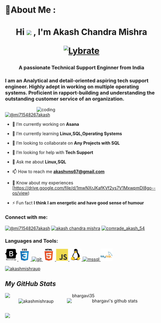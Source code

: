 # 💫About Me :
<h1 align="center">Hi <img src="https://media.giphy.com/media/hvRJCLFzcasrR4ia7z/giphy.gif" width="35"> , I'm Akash Chandra Mishra<img 
                                                                                                                               <br>

  <a href="https://akashmishraup.github.io/" target="blank"><img src="https://img.shields.io/static/v1?style=for-the-badge&message=Portfolio&color=Teal&logo=tmux&logoColor=teal&label=" alt="Lybrate" /></a> 
  
<h3 align="center">A passionate Technical Support Enginner  from India</h3>
  
<h3 "color:purple;font-family:cursive;">I am an Analytical and detail-oriented aspiring tech support engineer. Highly adept in working on multiple operating systems. Proficient in rapport-building and understanding the outstanding customer service of an organization.</h3>
<img align="right" alt="coding" width="400"src="https://th.bing.com/th/id/OIP.kwTx3d4U2Ft-Y2HbrmotMAHaG8?pid=ImgDet&w=178&h=166&c=7&dpr=1.6">

<p align="left"> <a href="https://twitter.com/@mi71548267akash" target="blank"><img src="https://img.shields.io/twitter/follow/@mi71548267akash?logo=twitter&style=for-the-badge" alt="@mi71548267akash" /></a> </p>

- 🔭 I’m currently working on **Asana**

- 🌱 I’m currently learning **Linux,SQL,Operating Systems**

- 👯 I’m looking to collaborate on **Any Projects with SQL**

- 🤝 I’m looking for help with **Tech Support**

- 💬 Ask me about **Linux,SQL**

- 📫 How to reach me **akashvns67@gmail.com**

- 📄 Know about my experiences [https://drive.google.com/file/d/1mwNXrJKafKVf2ys7V1MxwpmDI8go--os/view)

- ⚡ Fun fact **I think I am energetic and have good sense of humour**

<h3 align="left">Connect with me:</h3>
<p align="left">
<a href="https://twitter.com/@mi71548267akash" target="blank"><img align="center" src="https://raw.githubusercontent.com/rahuldkjain/github-profile-readme-generator/master/src/images/icons/Social/twitter.svg" alt="@mi71548267akash" height="30" width="40" /></a>
<a href="https://linkedin.com/in/akash chandra mishra" target="blank"><img align="center" src="https://raw.githubusercontent.com/rahuldkjain/github-profile-readme-generator/master/src/images/icons/Social/linked-in-alt.svg" alt="akash chandra mishra" height="30" width="40" /></a>
<a href="https://instagram.com/comrade_akash_54" target="blank"><img align="center" src="https://raw.githubusercontent.com/rahuldkjain/github-profile-readme-generator/master/src/images/icons/Social/instagram.svg" alt="comrade_akash_54" height="30" width="40" /></a>
</p>

<h3 align="left">Languages and Tools:</h3>
<p align="left"> <a href="https://getbootstrap.com" target="_blank" rel="noreferrer"> <img src="https://raw.githubusercontent.com/devicons/devicon/master/icons/bootstrap/bootstrap-plain-wordmark.svg" alt="bootstrap" width="40" height="40"/> </a> <a href="https://www.w3schools.com/css/" target="_blank" rel="noreferrer"> <img src="https://raw.githubusercontent.com/devicons/devicon/master/icons/css3/css3-original-wordmark.svg" alt="css3" width="40" height="40"/> </a> <a href="https://git-scm.com/" target="_blank" rel="noreferrer"> <img src="https://www.vectorlogo.zone/logos/git-scm/git-scm-icon.svg" alt="git" width="40" height="40"/> </a> <a href="https://www.w3.org/html/" target="_blank" rel="noreferrer"> <img src="https://raw.githubusercontent.com/devicons/devicon/master/icons/html5/html5-original-wordmark.svg" alt="html5" width="40" height="40"/> </a> <a href="https://developer.mozilla.org/en-US/docs/Web/JavaScript" target="_blank" rel="noreferrer"> <img src="https://raw.githubusercontent.com/devicons/devicon/master/icons/javascript/javascript-original.svg" alt="javascript" width="40" height="40"/> </a> <a href="https://www.linux.org/" target="_blank" rel="noreferrer"> <img src="https://raw.githubusercontent.com/devicons/devicon/master/icons/linux/linux-original.svg" alt="linux" width="40" height="40"/> </a> <a href="https://www.microsoft.com/en-us/sql-server" target="_blank" rel="noreferrer"> <img src="https://www.svgrepo.com/show/303229/microsoft-sql-server-logo.svg" alt="mssql" width="40" height="40"/> </a> <a href="https://www.mysql.com/" target="_blank" rel="noreferrer"> <img src="https://raw.githubusercontent.com/devicons/devicon/master/icons/mysql/mysql-original-wordmark.svg" alt="mysql" width="40" height="40"/> </a> </p>
  <p align="left"> <a href="https://github.com/ryo-ma/github-profile-trophy"><img src="https://github-profile-trophy.vercel.app/?username=akashmishraup" alt="akashmishraup" /></a> </p>

<h2><i>My GitHub Stats</i></h2>


<p display="flex" align="center"><img align="left"
        src="https://github-readme-stats-git-masterrstaa-rickstaa.vercel.app/api?username=akashmishraup&hide=smalltalk&show_icons=true&theme=algolia&locale=en&layout=compact"
        width="500" height="auto"  alt="bhargavi35" />
</p>

<p display="flex" align="center">
        <a href="https://github.com/akashmishraup?tab=repositories">
        <img align="right"
            src="https://github-readme-stats-git-masterrstaa-rickstaa.vercel.app/api/top-langs/?username=akashmishraup&hide=smalltalk&theme=algolia&show_icons=true&locale=en"
            width="300"  alt="bhargavi's github stats" />
    </a>
</p>
<p  display="flex" align="center">
    <img align="center"
        src="https://github-readme-streak-stats.herokuapp.com/?user=akashmishraup&hide=smalltalk&theme=algolia&layout=compact"
        alt="akashmishraup" />
</p>


<!--  -->
<br><img
    src="https://readme-typing-svg.herokuapp.com/?font=Fira+Code&pause=1000&color=BC66FF&width=435&lines=Thanks+for+Visiting+my+profile%F0%9F%A4%97"></br>


